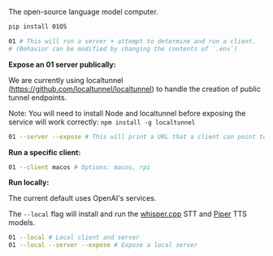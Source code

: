 The open-source language model computer.

```bash
pip install 01OS
```

```bash
01 # This will run a server + attempt to determine and run a client.
# (Behavior can be modified by changing the contents of `.env`)
```

**Expose an 01 server publically:**

We are currently using localtunnel (https://github.com/localtunnel/localtunnel) to handle the creation of public tunnel endpoints.

Note: You will need to install Node and localtunnel before exposing the service will work correctly:
```npm install -g localtunnel```

```bash
01 --server --expose # This will print a URL that a client can point to.
```

**Run a specific client:**

```bash
01 --client macos # Options: macos, rpi
```

**Run locally:**

The current default uses OpenAI's services.

The `--local` flag will install and run the [whisper.cpp](https://github.com/ggerganov/whisper.cpp) STT and [Piper](https://github.com/rhasspy/piper) TTS models.

```bash
01 --local # Local client and server
01 --local --server --expose # Expose a local server
```
